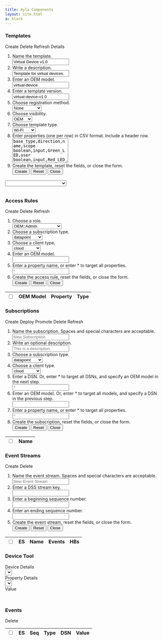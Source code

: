 ```yaml
---
title: Ayla Components
layout: site.html
a: block
---
```


<div class="cmpt">
  <h3>Templates</h3>
  <div class="link-btns">
    <span id="create-template-btn" class="link-btn" data-toggle="collapse" data-target="#create-template-form-collapse">Create</span>
    <span id="delete-template-btn" class="link-btn">Delete</span>
    <span class="link-btn" onclick="populateTemplates()">Refresh</span>
    <span id="" class="link-btn" data-toggle="collapse" data-target="#template-details">Details</span>
  </div>
  <div id="create-template-form-collapse" class="collapse" style="margin-bottom: 1.2rem;">
    <form id="create-template-form" class="steps" action="javascript:void(0);">
      <ol>
        <li>
          <div class="label">Name the template.</div>
          <input id="create-template-name" type="text" class="form-control form-control-sm" value="Virtual Device v1.0" required>
        </li>
        <li>
          <div class="label">Write a description.</div>
          <input id="create-template-description" type="text" class="form-control form-control-sm" value="Template for virtual devices." required>
        </li>
        <li>
          <div class="label">Enter an OEM model.</div>
          <input id="create-template-oem-model" type="text" class="form-control form-control-sm" value="virtual-device" required>
        </li>
        <li>
          <div class="label">Enter a template version.</div>
          <input id="create-template-version" type="text" class="form-control form-control-sm" value="virtual-device-v1.0" required>
        </li>
        <li>
          <div class="label">Choose registration method.</div>
          <select id="create-template-registration-method" class="form-control form-control-sm">
            <option value='AP-Mode'>AP Mode</option>
            <option value='Button-Push'>Button Push</option>
            <option value='Display'>Display</option>
            <option value='Dsn' selected>DSN</option>
            <option value='Same-LAN'>Same LAN</option>
            <option value='None' selected>None</option>
          </select>
        </li>
        <li>
          <div class="label">Choose visibility.</div>
          <select id="create-template-visibility" class="form-control form-control-sm">
            <option value='oem'>OEM</option>
            <option value='private'>Private</option>
          </select>
        </li>
        <li>
          <div class="label">Choose template type.</div>
          <select id="create-template-type" class="form-control form-control-sm">
            <option value='sss'>Cluster</option>
            <option value='sss'>Gateway</option>
            <option value='sss'>Node</option>
            <option value='sss'>Sensor</option>
            <option value='wifi' selected>Wi-Fi</option>
          </select>
        </li>
        <li>
          <div class="label">Enter properties (one per row) in CSV format. Include a header row.</div>
          <textarea id="template-properties" class="form-control" rows="5" value="test">
base_type,direction,name,scope
boolean,input,Green_LED,user
boolean,input,Red_LED,user
boolean,output,Blue_button,user
integer,input,input,user
integer,output,output,user
string,input,cmd,user
string,output,log,user
decimal,input,decimal_in,user
decimal,output,decimal_out,user
string,output,version,user
          </textarea>
        </li>
        <li>
          <div class="label">Create the template, reset the fields, or close the form.</div>
          <button type="submit" class="btn btn-outline-secondary btn-sm">Create</button>
          <button type="reset" class="btn btn-outline-secondary btn-sm">Reset</button>
          <button type="reset" class="btn btn-outline-secondary btn-sm" onclick="$('#create-template-form-collapse').collapse('hide')">Close</button>
        </li>
      </ol>
    </form>
  </div>
  <div class="row">
    <div class="col-auto">
      <select id="select-template" class="form-control form-control-sm ayla-data populate-at-init" style="min-width:200px;"></select>
    </div>
  </div>
  <pre id="template-details" class="collapse"></pre>
</div>

<div class="cmpt">
  <h3>Access Rules</h3>
  <div class="link-btns">
    <span id="create-access-rule-btn" class="link-btn" data-toggle="collapse" data-target="#create-access-rule-form-collapse">Create</span>
    <span id="delete-access-rules-btn" class="link-btn">Delete</span>
    <span class="link-btn" onclick="populateAccessRules()">Refresh</span>
  </div>
  <div id="create-access-rule-form-collapse" class="collapse" style="margin-bottom: 1.2rem;">
    <form id="create-access-rule-form" class="steps" action="javascript:void(0);">
      <ol>
        <li>
          <div class="label">Choose a role.</div>
          <select id="create-access-rule-role" class="form-control form-control-sm">
            <option value='OEM::Admin'>OEM::Admin</option>
            <option value='OEM::Staff'>OEM::Staff</option>
            <option value='OEM::SupportEngineer'>OEM::SupportEngineer</option>
            <option value='OEM::SupportManager'>OEM::SupportManager</option>
          </select>
        </li>
        <li>
          <div class="label">Choose a subscription type.</div>
          <select id="create-access-rule-subscription-type" class="form-control form-control-sm">
            <option value='connectivity'>connectivity</option>
            <option value='datapoint' selected>datapoint</option>
            <option value='datapointack'>datapointack</option>
            <option value='location'>location</option>
            <option value='registration'>registration</option>
          </select>
        </li>
        <li>
          <div class="label">Choose a client type.</div>
          <select id="create-access-rule-client-type" class="form-control form-control-sm">
            <option value='cloud'>cloud</option> 
            <option value='user_opt_in'>user_opt_in</option> 
          </select>
        </li>
        <li>
          <div class="label">Enter an OEM model.</div>
          <input id="create-access-rule-oem-model" type="text" class="form-control form-control-sm" required>
        </li>
        <li>
          <div class="label">Enter a property name, or enter &#42; to target all properties.</div>
          <input id="create-access-rule-property-name" type="text" class="form-control form-control-sm" placeholder="*">
        </li>
        <li>
          <div class="label">Create the access rule, reset the fields, or close the form.</div>
          <button type="submit" class="btn btn-outline-secondary btn-sm">Create</button>
          <button type="reset" class="btn btn-outline-secondary btn-sm">Reset</button>
          <button type="reset" class="btn btn-outline-secondary btn-sm" onclick="$('#create-access-rule-form-collapse').collapse('hide')">Close</button>
        </li>
      </ol>
    </form>
  </div>
  <table id="aylax-access-rules" class="ayla-data populate-at-init">
    <thead>
      <tr>
        <th><input type="checkbox"></th>
        <th>OEM Model</th>
        <th>Property</th>
        <th>Type</th>
      </tr>
    </thead>
    <tbody></tbody>
  </table>
</div>

<div class="cmpt">
  <h3>Subscriptions</h3>
  <div class="link-btns">
    <span id="create-subscription-btn" class="link-btn" data-toggle="collapse" data-target="#create-subscription-form-collapse">Create</span>
    <span id="deploy-subscriptions-btn" class="link-btn">Deploy</span>
    <span id="promote-subscription-btn" class="link-btn">Promote</span>
    <span id="delete-subscriptions-btn" class="link-btn">Delete</span>
    <span class="link-btn" onclick="populateSubscriptions()">Refresh</span>
  </div>
  <div id="create-subscription-form-collapse" class="collapse" style="margin-bottom: 1.2rem;">
    <form id="create-subscription-form" class="steps" action="javascript:void(0);">
      <ol>
        <li>
          <div class="label">Name the subscription. Spaces and special characters are acceptable.</div>
          <input id="create-subscription-name" type="text" class="form-control form-control-sm" placeholder="New Subscription">
        </li>
        <li>
          <div class="label">Write an optional description.</div>
          <input id="create-subscription-description" type="text" class="form-control form-control-sm" placeholder="This is a description.">
        </li>
        <li>
          <div class="label">Choose a subscription type.</div>
          <select id="create-subscription-subscription-type" class="form-control form-control-sm">
            <option value='connectivity'>connectivity</option>
            <option value='datapoint' selected>datapoint</option>
            <option value='datapointack'>datapointack</option>
            <option value='location'>location</option>
            <option value='registration'>registration</option>
          </select>
        </li>
        <li>
          <div class="label">Choose a client type.</div>
          <select id="create-subscription-client-type" class="form-control form-control-sm">
            <option value='cloud'>cloud</option> 
            <option value='user_opt_in'>user_opt_in</option> 
          </select>
        </li>
        <li>
          <div class="label">Enter a DSN. Or, enter &#42; to target all DSNs, and specify an OEM model in the next step.</div>
          <input id="create-subscription-dsn" type="text" class="form-control form-control-sm" placeholder="*">
        </li>
        <li>
          <div class="label">Enter an OEM model. Or, enter &#42; to target all models, and specify a DSN in the previous step.</div>
          <input id="create-subscription-oem-model" type="text" class="form-control form-control-sm" required>
        </li>
        <li>
          <div class="label">Enter a property name, or enter &#42; to target all properties.</div>
          <input id="create-subscription-property-name" type="text" class="form-control form-control-sm" placeholder="*">
        </li>
        <li>
          <div class="label">Create the subscription, reset the fields, or close the form.</div>
          <button type="submit" class="btn btn-outline-secondary btn-sm">Create</button>
          <button type="reset" class="btn btn-outline-secondary btn-sm">Reset</button>
          <button type="reset" class="btn btn-outline-secondary btn-sm" onclick="$('#create-subscription-form-collapse').collapse('hide')">Close</button>
        </li>
      </ol>
    </form>
  </div>
  <table id="aylax-subscriptions" class="ayla-data populate-at-init">
    <thead>
      <tr>
        <th><input type="checkbox" value="0"></th>
        <th>Name</th>
      </tr>
    </thead>
    <tbody></tbody>
  </table>
</div>

<div class="cmpt">
  <h3>Event Streams</h3>
  <div class="link-btns">
    <span id="create-event-stream-btn" class="link-btn" data-toggle="collapse" data-target="#create-event-stream-form-collapse">Create</span>
    <span id="delete-event-streams-btn" class="link-btn">Delete</span>
  </div>
  <div id="create-event-stream-form-collapse" class="collapse" style="margin-bottom: 1.2rem;">
    <form id="create-event-stream-form" class="steps" action="javascript:void(0);">
      <ol>
        <li>
          <div class="label">Name the event stream. Spaces and special characters are acceptable.</div>
          <input id="event-stream-name" type="text" class="form-control form-control-sm" placeholder="New Event Stream">
        </li>
        <li>
          <div class="label">Enter a DSS stream key.</div>
          <input id="stream-key" type="text" class="form-control form-control-sm" required>
        </li>
        <li>
          <div class="label">Enter a beginning sequence number.</div>
          <input id="create-event-stream-beginning-seqid" type="text" class="form-control form-control-sm">
        </li>
        <li>
          <div class="label">Enter an ending sequence number.</div>
          <input id="create-event-stream-ending-seqid" type="text" class="form-control form-control-sm">
        </li>
        <li>
          <div class="label">Create the event stream, reset the fields, or close the form.</div>
          <button type="submit" class="btn btn-outline-secondary btn-sm">Create</button>
          <button type="reset" class="btn btn-outline-secondary btn-sm">Reset</button>
          <button type="reset" class="btn btn-outline-secondary btn-sm" onclick="$('#create-event-stream-form-collapse').collapse('hide')">Close</button>
        </li>
      </ol>
    </form>
  </div>
  <table id="aylax-event-streams" class="ayla-data">
    <thead>
      <tr>
        <th><input type="checkbox"></th>
        <th class="es">ES</th>
        <th>Name</th>
        <th>Events</th>
        <th>HBs</th>
      </tr>
    </thead>
    <tbody></tbody>
  </table>
</div>

<div id="dt-group" class="cmpt" style="margin-bottom:1rem;">
  <h3 id="device-tool">Device Tool</h3>
  <div class="row">
    <div class="col-sm-4">
      <div class="link-btns">
        <span class="link-btn" data-toggle="collapse" data-target="#dt-device-details">Device Details</span>
      </div>
      <select id="dt-device-selector" class="form-control form-control-sm ayla-data populate-at-init"></select>
    </div>
    <div class="col-sm-4 mt-3 mt-sm-0">
      <div class="link-btns">
        <span class="link-btn" data-toggle="collapse" data-target="#dt-property-details">Property Details</span>
      </div>
      <select id="dt-property-selector" class="form-control form-control-sm ayla-data"></select>
    </div>
    <div class="col-sm-4 mt-3 mt-sm-0">
      <div class="link-btns">
        <span class="link-btn">Value</span>
      </div>
      <div class="row no-gutters">
        <div class="col">
          <div id="dt-value-wrapper"></div>
        </div>
        <div class="col-auto ml-2" id="dt-value-button-wrapper" style="display:none;">
          <button id="dt-save-value-btn" type="button" class="btn btn-info btn-sm">Save</button>
        </div>
      </div>
    </div>
  </div>
  <div>
    <div class="row">
      <div class="col-12">
        <pre id="dt-device-details" class="collapse" data-parent="#dt-group"></pre>
      </div>
    </div>
    <div class="row">
      <div class="col-4 d-none d-sm-block"></div>
      <div class="col-12 col-sm-8">
        <pre id="dt-property-details" class="collapse" data-parent="#dt-group"></pre>
      </div>
    </div>
  </div>
</div>

<div class="cmpt">
  <h3>Events</h3>
  <div class="link-btns">
    <span id="delete-events-btn" class="link-btn">Delete</span>
  </div>
  <table id="aylax-events" class="ayla-data">
    <thead>
      <tr>
        <th><input type="checkbox"></th>
        <th class="es">ES</th>
        <th>Seq</th>
        <th>Type</th>
        <th>DSN</th>
        <th>Value</th>
      </tr>
    </thead>
    <tbody></tbody>
  </table>
</div>
